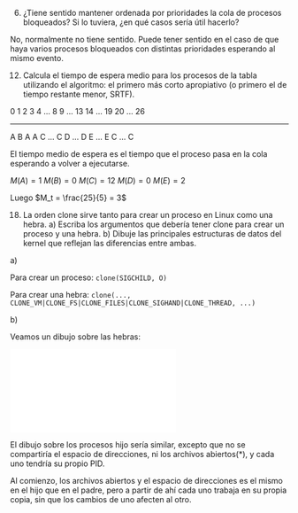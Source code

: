 6. ¿Tiene sentido mantener ordenada por prioridades la cola de procesos bloqueados? Si lo tuviera, ¿en qué casos sería útil hacerlo?

No, normalmente no tiene sentido. Puede tener sentido en el caso de que haya varios procesos bloqueados con distintas prioridades esperando al mismo evento.

12. Calcula el tiempo de espera medio para los procesos de la tabla utilizando el algoritmo: el primero más corto apropiativo (o primero el de tiempo restante menor, SRTF).

  0  1  2  3  4  ...  8  9  ...  13  14  ...  19  20  ...  26
  -  -  -  -  -  ---  -  -  ---  --  --  ---  --  --  ---  --
  A  B  A  A  C  ...  C  D  ...  D   E   ...  E   C   ...  C

El tiempo medio de espera es el tiempo que el proceso pasa en la cola esperando a volver a ejecutarse.

$M(A) = 1$
$M(B) = 0$
$M(C) = 12$
$M(D) = 0$
$M(E) = 2$

Luego $M_t = \frac{25}{5} = 3$

18. La orden clone sirve tanto para crear un proceso en Linux como una hebra.
a) Escriba los argumentos que debería tener clone para crear un proceso y una hebra.
b) Dibuje las principales estructuras de datos del kernel que reflejan las diferencias entre ambas.

a)

Para crear un proceso: ```clone(SIGCHILD, O)```

Para crear una hebra: ```clone(..., CLONE_VM|CLONE_FS|CLONE_FILES|CLONE_SIGHAND|CLONE_THREAD, ...)```

b)

Veamos un dibujo sobre las hebras:

![hebras](Hebras.pdf)

El dibujo sobre los procesos hijo sería similar, excepto que no se compartiría el espacio de direcciones, ni los archivos abiertos(*), y cada uno tendría su propio PID.

Al comienzo, los archivos abiertos y el espacio de direcciones es el mismo en el hijo que en el padre, pero a partir de ahí cada uno trabaja en su propia copia, sin que los cambios de uno afecten al otro.
